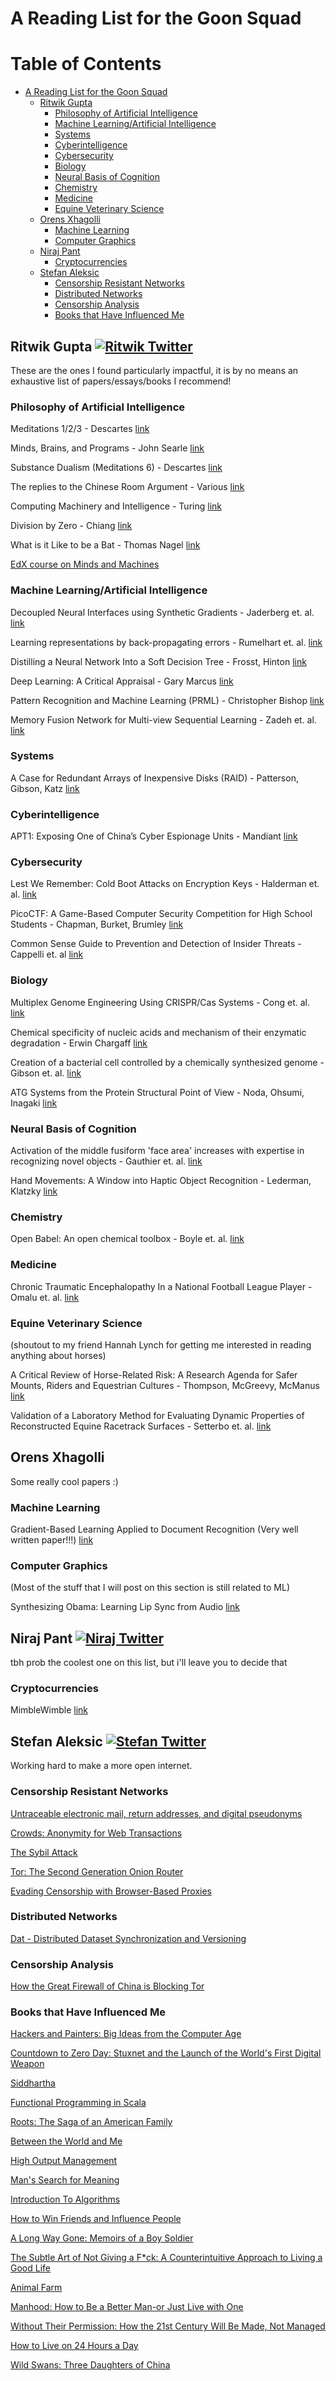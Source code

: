 # A Reading List for the Goon Squad

Table of Contents
==================
* [A Reading List for the Goon Squad](#a-reading-list-for-the-goon-squad)
  * [Ritwik Gupta](#ritwik-gupta-)
     * [Philosophy of Artificial Intelligence](#philosophy-of-artificial-intelligence)
     * [Machine Learning/Artificial Intelligence](#machine-learningartificial-intelligence)
     * [Systems](#systems)
     * [Cyberintelligence](#cyberintelligence)
     * [Cybersecurity](#cybersecurity)
     * [Biology](#biology)
     * [Neural Basis of Cognition](#neural-basis-of-cognition)
     * [Chemistry](#chemistry)
     * [Medicine](#medicine)
     * [Equine Veterinary Science](#equine-veterinary-science)
  * [Orens Xhagolli](#orens-xhagolli)
     * [Machine Learning](#machine-learning)
     * [Computer Graphics](#computer-graphics)
  * [Niraj Pant](#niraj-pant-)
     * [Cryptocurrencies](#cryptocurrencies)
  * [Stefan Aleksic](#stefan-aleksic-)
     * [Censorship Resistant Networks](#censorship-resistant-networks)
     * [Distributed Networks](#ledger-based-networks)
     * [Censorship Analysis](#censorship-analysis)
     * [Books that Have Influenced Me ](#books-that-have-influenced-me)

[1.1]: http://i.imgur.com/tXSoThF.png (twitter icon with padding)
[1]: https://twitter.com/Ritwik_G
[2]: https://twitter.com/niraj
[3]: https://twitter.com/stayfun_

## Ritwik Gupta [![Ritwik Twitter][1.1]][1]
These are the ones I found particularly impactful, it is by no means an exhaustive list of papers/essays/books I recommend!

### Philosophy of Artificial Intelligence

Meditations 1/2/3 - Descartes [link](http://www.wright.edu/~charles.taylor/descartes/mede.html)

Minds, Brains, and Programs - John Searle [link](http://cogprints.org/7150/1/10.1.1.83.5248.pdf)

Substance Dualism (Meditations 6) - Descartes [link](http://www.wright.edu/~charles.taylor/descartes/mede.html)

The replies to the Chinese Room Argument - Various [link](https://plato.stanford.edu/entries/chinese-room/#4)

Computing Machinery and Intelligence - Turing [link](https://www.csee.umbc.edu/courses/471/papers/turing.pdf)

Division by Zero - Chiang [link](http://www-bcf.usc.edu/~russ813/chiang-division-by-zero.pdf)

What is it Like to be a Bat - Thomas Nagel [link](https://organizations.utep.edu/portals/1475/nagel_bat.pdf)

[EdX course on Minds and Machines](https://www.edx.org/course/minds-machines-mitx-24-09x)


### Machine Learning/Artificial Intelligence

Decoupled Neural Interfaces using Synthetic Gradients - Jaderberg et. al. [link](https://arxiv.org/abs/1608.05343)

Learning representations by back-propagating errors - Rumelhart et. al. [link](https://www.iro.umontreal.ca/~vincentp/ift3395/lectures/backprop_old.pdf)

Distilling a Neural Network Into a Soft Decision Tree - Frosst, Hinton [link](https://arxiv.org/abs/1711.09784)

Deep Learning: A Critical Appraisal - Gary Marcus [link](https://arxiv.org/abs/1801.00631)

Pattern Recognition and Machine Learning (PRML) - Christopher Bishop [link](http://users.isr.ist.utl.pt/~wurmd/Livros/school/Bishop%20-%20Pattern%20Recognition%20And%20Machine%20Learning%20-%20Springer%20%202006.pdf)

Memory Fusion Network for Multi-view Sequential Learning - Zadeh et. al. [link](https://arxiv.org/abs/1802.00927)

### Systems

A Case for Redundant Arrays of Inexpensive Disks (RAID) - Patterson, Gibson, Katz [link](http://www-inst.eecs.berkeley.edu/~cs61c/resources/Patterson88.pdf)

### Cyberintelligence

APT1: Exposing One of China’s Cyber Espionage Units - Mandiant [link](https://www.fireeye.com/content/dam/fireeye-www/services/pdfs/mandiant-apt1-report.pdf)

### Cybersecurity

Lest We Remember: Cold Boot Attacks on Encryption Keys - Halderman et. al. [link](https://jhalderm.com/pub/papers/coldboot-sec08.pdf)

PicoCTF: A Game-Based Computer Security Competition for High School Students - Chapman, Burket, Brumley [link](https://www.usenix.org/system/files/conference/3gse14/3gse14-chapman.pdf)

Common Sense Guide to Prevention and Detection of Insider Threats - Cappelli et. al [link](https://resources.sei.cmu.edu/asset_files/whitepaper/2009_019_001_50285.pdf)

### Biology

Multiplex Genome Engineering Using CRISPR/Cas Systems - Cong et. al. [link](https://www.ncbi.nlm.nih.gov/pmc/articles/PMC3795411/)

Chemical specificity of nucleic acids and mechanism of their enzymatic degradation - Erwin Chargaff [link](http://biology.hunter.cuny.edu/molecularbio/Class%20Materials%20Fall%202013%20Biol203/Papers%20to%20read%20when%20assigned/2.%20Chargaff/Chargaff.pdf)

Creation of a bacterial cell controlled by a chemically synthesized genome - Gibson et. al. [link](https://2010.igem.org/wiki/images/e/ec/Ventersyntheticcell.pdf)

ATG Systems from the Protein Structural Point of View - Noda, Ohsumi, Inagaki [link](https://pubs.acs.org/doi/full/10.1021/cr800459r)

### Neural Basis of Cognition

Activation of the middle fusiform 'face area' increases with expertise in recognizing novel objects - Gauthier et. al. [link]( http://www.biac.duke.edu/education/courses/spring03/cogdev/readings/I.%20Gauthier%20et%20al%20(1999).pdf)

Hand Movements: A Window into Haptic Object Recognition - Lederman, Klatzky [link](http://citeseerx.ist.psu.edu/viewdoc/download?doi=10.1.1.385.7620&rep=rep1&type=pdf)

### Chemistry

Open Babel: An open chemical toolbox - Boyle et. al. [link](https://link.springer.com/article/10.1186/1758-2946-3-33)

### Medicine

Chronic Traumatic Encephalopathy In a National Football League Player - Omalu et. al. [link](http://www.jeannemarielaskas.com/wp-content/uploads/2015/10/CTE-NFL-part-1.pdf)

### Equine Veterinary Science
(shoutout to my friend Hannah Lynch for getting me interested in reading anything about horses)

A Critical Review of Horse-Related Risk: A Research Agenda for Safer Mounts, Riders and Equestrian Cultures - Thompson, McGreevy, McManus [link](www.mdpi.com/2076-2615/5/3/0372/pdf)

Validation of a Laboratory Method for Evaluating Dynamic Properties of Reconstructed Equine Racetrack Surfaces - Setterbo et. al. [link](http://journals.plos.org/plosone/article?id=10.1371/journal.pone.0050534)

## Orens Xhagolli
Some really cool papers :)

### Machine Learning

Gradient-Based Learning Applied to Document Recognition (Very well written paper!!!) [link](http://yann.lecun.com/exdb/publis/pdf/lecun-01a.pdf)

### Computer Graphics
(Most of the stuff that I will post on this section is still related to ML)

Synthesizing Obama: Learning Lip Sync from Audio [link](https://grail.cs.washington.edu/projects/AudioToObama/siggraph17_obama.pdf)

## Niraj Pant [![Niraj Twitter][1.1]][2]
tbh prob the coolest one on this list, but i'll leave you to decide that

### Cryptocurrencies

MimbleWimble [link](https://github.com/mimblewimble/grin/blob/master/doc/intro.md)

## Stefan Aleksic [![Stefan Twitter][1.1]][3]
Working hard to make a more open internet.

### Censorship Resistant Networks

[Untraceable electronic mail, return addresses, and digital pseudonyms](https://www.freehaven.net/anonbib/cache/chaum-mix.pdf)

[Crowds: Anonymity for Web Transactions](http://avirubin.com/crowds.pdf)

[The Sybil Attack](https://www.freehaven.net/anonbib/cache/sybil.pdf)

[Tor: The Second Generation Onion Router](https://svn.torproject.org/svn/projects/design-paper/tor-design.pdf)

[Evading Censorship with Browser-Based Proxies](https://crypto.stanford.edu/flashproxy/flashproxy.pdf)

### Distributed Networks

[Dat - Distributed Dataset Synchronization and Versioning](https://github.com/datproject/docs/blob/master/papers/dat-paper.pdf)

### Censorship Analysis
[How the Great Firewall of China is Blocking Tor](https://www.cs.kau.se/philwint/static/gfc/foci2012.pdf)

### Books that Have Influenced Me 

[Hackers and Painters: Big Ideas from the Computer Age](https://www.goodreads.com/book/show/6565257-hackers-and-painters)

[Countdown to Zero Day: Stuxnet and the Launch of the World's First Digital Weapon](https://www.amazon.com/Countdown-Zero-Day-Stuxnet-Digital/dp/0770436196)

[Siddhartha](https://www.amazon.com/Siddhartha-Hermann-Hesse/dp/0553208845)

[Functional Programming in Scala](https://www.amazon.com/Functional-Programming-Scala-Paul-Chiusano/dp/1617290653)

[Roots: The Saga of an American Family](https://www.amazon.com/Roots-American-Family-Alex-Haley/dp/030682485X)

[Between the World and Me](https://www.amazon.com/Between-World-Me-Ta-Nehisi-Coates/dp/0451482212)

[High Output Management](https://www.goodreads.com/book/show/324750.High_Output_Management)

[Man's Search for Meaning](https://www.goodreads.com/book/show/4069.Man_s_Search_for_Meaning)

[Introduction To Algorithms](https://www.goodreads.com/book/show/9671654-introduction-to-algorithms)

[How to Win Friends and Influence People](https://www.goodreads.com/book/show/4865.How_to_Win_Friends_and_Influence_People)

[A Long Way Gone: Memoirs of a Boy Soldier](https://www.goodreads.com/book/show/43015.A_Long_Way_Gone)

[The Subtle Art of Not Giving a F*ck: A Counterintuitive Approach to Living a Good Life](https://www.goodreads.com/book/show/28257707-the-subtle-art-of-not-giving-a-f-ck)

[Animal Farm](https://www.goodreads.com/book/show/7613.Animal_Farm)

[Manhood: How to Be a Better Man-or Just Live with One](https://www.goodreads.com/book/show/19287159-manhood)

[Without Their Permission: How the 21st Century Will Be Made, Not Managed](https://www.goodreads.com/book/show/17333428-without-their-permission)

[How to Live on 24 Hours a Day](https://www.goodreads.com/book/show/4855.How_to_Live_on_24_Hours_a_Day)

[Wild Swans: Three Daughters of China](https://www.amazon.com/Wild-Swans-Three-Daughters-China/dp/0743246985)
